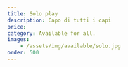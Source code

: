 ```yaml
---
title: Solo play
description: Capo di tutti i capi
price: 
category: Available for all.
images: 
    - /assets/img/available/solo.jpg
order: 500
---
```

